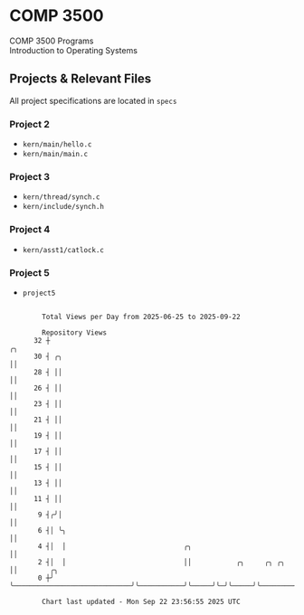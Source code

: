 # COMP 3500
COMP 3500 Programs  
Introduction to Operating Systems  
## Projects & Relevant Files
All project specifications are located in `specs`
### Project 2
- `kern/main/hello.c`
- `kern/main/main.c`
### Project 3
- `kern/thread/synch.c`
- `kern/include/synch.h`
### Project 4
- `kern/asst1/catlock.c`
### Project 5
- `project5`

```

        Total Views per Day from 2025-06-25 to 2025-09-22

        Repository Views
      32 ┼                                                               ╭╮
      30 ┤ ╭╮                                                            ││
      28 ┤ ││                                                            ││
      26 ┤ ││                                                            ││
      23 ┤ ││                                                            ││
      21 ┤ ││                                                            ││
      19 ┤ ││                                                            ││
      17 ┤ ││                                                            ││
      15 ┤ ││                                                            ││
      13 ┤ ││                                                            ││
      11 ┤ ││                                                            ││
       9 ┤╭╯│                                                            ││
       6 ┤│ ╰╮                                                           ││
       4 ┤│  │                             ╭╮                            ││
       2 ┤│  │                             ││           ╭╮     ╭╮ ╭╮     ││        ╭╮
       0 ┼╯  ╰─────────────────────────────╯╰───────────╯╰─────╯╰─╯╰─────╯╰────────╯╰──────────────

        Chart last updated - Mon Sep 22 23:56:55 2025 UTC
        
```
